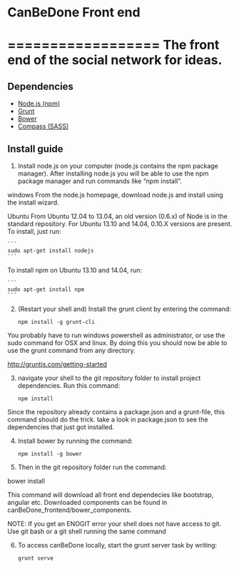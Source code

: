 # CanBeDone Front end
==================
The front end of the social network for ideas.
==================

## Dependencies
- [Node.js (npm)](http://nodejs.org/)
- [Grunt](http://gruntjs.com/)
- [Bower](https://github.com/bower/bower)
- [Compass (SASS)](http://compass-style.org/install/) 

## Install guide
1. Install node.js on your computer (node.js contains the npm package manager). After installing node.js you will be able to use the npm package manager and run commands like “npm install”.

windows
From the node.js homepage, download node.js and install using the install wizard.

Ubuntu
From Ubuntu 12.04 to 13.04, an old version (0.6.x) of Node is in the standard repository. For Ubuntu 13.10 and 14.04, 0.10.X versions are present. To install, just run:
	
	```
	sudo apt-get install nodejs
	```
To install npm on Ubuntu 13.10 and 14.04, run:

	```
	sudo apt-get install npm
	```

2. (Restart your shell and) Install the grunt client by entering the command:

	```
	npm install -g grunt-cli
	```

You probably have to run windows powershell as administrator, or use the sudo command for OSX and linux. By doing this you should now be able to use the grunt command from any directory.

http://gruntjs.com/getting-started


3. navigate your shell to the git repository folder to install project dependencies. Run this command:

	```
	npm install
	```

Since the repository already contains a package.json and a grunt-file, this command should do the trick. take a look in package.json to see the dependencies that just got installed.


4.  Install bower by running the command:

	```
	npm install -g bower
	```

5. Then in the git repository folder run the command:

bower install

This command will download all front end dependecies like bootstrap, angular etc. Downloaded components can be found in canBeDone_frontend/bower_components.

NOTE: If you get an ENOGIT error your shell does not have access to git.
Use git bash or a git shell running the same command 


6. To access canBeDone locally, start the grunt server task by writing:

	```	
	grunt serve
	```
